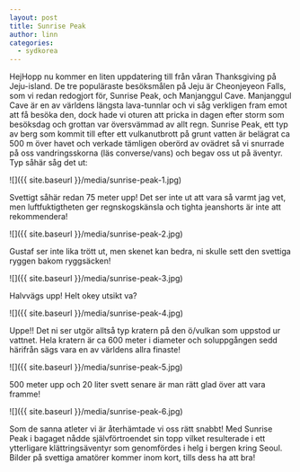 ```yaml
---
layout: post
title: Sunrise Peak
author: linn
categories:
  - sydkorea
---
```


HejHopp nu kommer en liten uppdatering till från våran Thanksgiving på Jeju-island. De tre populäraste besöksmålen på Jeju är Cheonjeyeon Falls, som vi redan redogjort för, Sunrise Peak, och Manjanggul Cave. Manjanggul Cave är en av världens längsta lava-tunnlar och vi såg verkligen fram emot att få besöka den, dock hade vi oturen att pricka in dagen efter storm som besöksdag och grottan var översvämmad av allt regn. Sunrise Peak, ett typ av berg som kommit till efter ett vulkanutbrott på grunt vatten är belägrat ca 500 m över havet och verkade tämligen oberörd av ovädret så vi snurrade på oss vandringsskorna (läs converse/vans) och begav oss ut på äventyr. Typ såhär såg det ut:

![]({{ site.baseurl }}/media/sunrise-peak-1.jpg)

Svettigt såhär redan 75 meter upp! Det ser inte ut att vara så varmt jag vet, men luftfuktigtheten ger regnskogskänsla och tighta jeanshorts är inte att rekommendera!

![]({{ site.baseurl }}/media/sunrise-peak-2.jpg)

Gustaf ser inte lika trött ut, men skenet kan bedra, ni skulle sett den svettiga ryggen bakom ryggsäcken!

![]({{ site.baseurl }}/media/sunrise-peak-3.jpg)

Halvvägs upp! Helt okey utsikt va?

![]({{ site.baseurl }}/media/sunrise-peak-4.jpg)

Uppe!! Det ni ser utgör alltså typ kratern på den ö/vulkan som uppstod ur vattnet. Hela kratern är ca 600 meter i diameter och soluppgången sedd härifrån sägs vara en av världens allra finaste!

![]({{ site.baseurl }}/media/sunrise-peak-5.jpg)

500 meter upp och 20 liter svett senare är man rätt glad över att vara framme!

![]({{ site.baseurl }}/media/sunrise-peak-6.jpg)

Som de sanna atleter vi är återhämtade vi oss rätt snabbt! Med Sunrise Peak i bagaget nådde självförtroendet sin topp vilket resulterade i ett ytterligare klättringsäventyr som genomfördes i helg i bergen kring Seoul. Bilder på svettiga amatörer kommer inom kort, tills dess ha att bra!